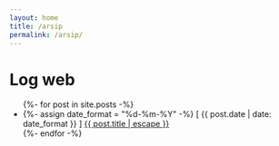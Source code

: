 ```yaml
---
layout: home
title: /arsip
permalink: /arsip/
---
```


# Log web
<ul>
    {%- for post in site.posts -%}
    <li>
      {%- assign date_format = "%d-%m-%Y" -%}
      [ {{ post.date | date: date_format }} ] <a href="{{ post.url | relative_url }}">{{ post.title | escape }}</a>
    </li>
    {%- endfor -%}
  </ul>

